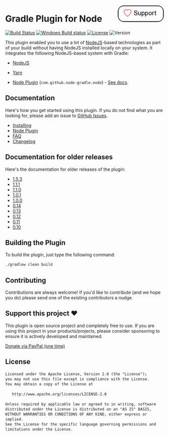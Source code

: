 <a href="#support"><img align="right" src="docs/images/support.png?raw=true"></a>

# Gradle Plugin for Node

[![Build Status](https://travis-ci.org/node-gradle/gradle-node-plugin.svg?branch=master)](https://travis-ci.org/node-gradle/gradle-node-plugin)
[![Windows Build status](https://ci.appveyor.com/api/projects/status/xledod92mhvfihlb?svg=true)](https://ci.appveyor.com/project/deepy/gradle-node-plugin)
[![License](https://img.shields.io/github/license/node-gradle/gradle-node-plugin.svg)](http://www.apache.org/licenses/LICENSE-2.0.html)
![Version](https://img.shields.io/badge/Version-2.0.0-orange.svg)

This plugin enabled you to use a lot of [NodeJS](https://nodejs.org)-based technologies as part of your 
build without having NodeJS installed locally on your system. It integrates the following NodeJS-based system
with Gradle:

* [NodeJS](https://nodejs.org)
* [Yarn](https://yarnpkg.com/)

* [Node Plugin](https://plugins.gradle.org/plugin/com.github.node-gradle.node) (`com.github.node-gradle.node`) - [See docs](docs/node.md).

## Documentation

Here's how you get started using this plugin. If you do not find what you are looking for, please add an 
issue to [GitHub Issues](https://github.com/node-gradle/gradle-node-plugin/issues).

* [Installing](docs/installing.md)
* [Node Plugin](docs/node.md)
* [FAQ](docs/faq.md)
* [Changelog](CHANGELOG.md)


## Documentation for older releases

Here's the documentation for older releases of the plugin:

* [1.5.3](https://github.com/node-gradle/gradle-node-plugin/blob/1.5.3/README.md)
* [1.1.1](https://github.com/node-gradle/gradle-node-plugin/blob/v1.1.1/README.md)
* [1.1.0](https://github.com/node-gradle/gradle-node-plugin/blob/v1.1.0/README.md)
* [1.0.1](https://github.com/node-gradle/gradle-node-plugin/blob/v1.0.1/README.md)
* [1.0.0](https://github.com/node-gradle/gradle-node-plugin/blob/v1.0.0/README.md)
* [0.14](https://github.com/node-gradle/gradle-node-plugin/blob/v0.14/README.md)
* [0.13](https://github.com/node-gradle/gradle-node-plugin/blob/v0.13/README.md)
* [0.12](https://github.com/node-gradle/gradle-node-plugin/blob/v0.12/README.md)
* [0.11](https://github.com/node-gradle/gradle-node-plugin/blob/v0.11/README.md)
* [0.10](https://github.com/node-gradle/gradle-node-plugin/blob/v0.10/README.md)


## Building the Plugin

To build the plugin, just type the following command:

```bash
./gradlew clean build
```


## Contributing

Contributions are always welcome! If you'd like to contribute (and we hope you do) please send 
one of the existing contributors a nudge.

## <a name="support"></a> Support this project :heart:

This plugin is open source project and completely free to use. If you are using this project in your products/projects, please consider sponsoring to ensure it is actively developed and maintained.

[Donate via PayPal (one time)](https://www.paypal.me/ANordlund)

## License

```
Licensed under the Apache License, Version 2.0 (the "License");
you may not use this file except in compliance with the License.
You may obtain a copy of the License at

   http://www.apache.org/licenses/LICENSE-2.0

Unless required by applicable law or agreed to in writing, software
distributed under the License is distributed on an "AS IS" BASIS,
WITHOUT WARRANTIES OR CONDITIONS OF ANY KIND, either express or implied.
See the License for the specific language governing permissions and
limitations under the License.
```

